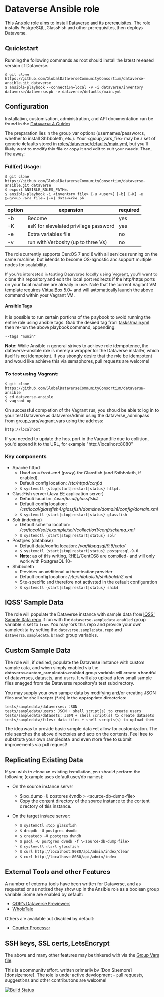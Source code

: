 # Dataverse Ansible role

This [Ansible][ansible] role aims to install [Dataverse][dataverse] and its prerequisites.
The role installs PostgreSQL, GlassFish and other prerequisites, then deploys Dataverse.

## Quickstart

Running the following commands as root should install the latest released version of Dataverse.

	$ git clone https://github.com/GlobalDataverseCommunityConsortium/dataverse-ansible.git dataverse
	$ ansible-playbook --connection=local -v -i dataverse/inventory dataverse/dataverse.pb -e dataverse/defaults/main.yml

## Configuration

Installation, customization, administration, and API documentation can be found in the [Dataverse 4 Guides](http://guides.dataverse.org/en/latest/).

The preparation lies in the group_var options (usernames/passwords, whether to install Shibboleth, etc.).  Your \<group_vars_file> may be a set of generic defaults stored in [roles/dataverse/defaults/main.yml](roles/dataverse/defaults/main.yml), but you'll likely want to modify this file or copy it and edit to suit your needs.  Then, fire away:

### Full(er) Usage:
	$ git clone https://github.com/GlobalDataverseCommunityConsortium/dataverse-ansible.git dataverse
	$ export ANSIBLE_ROLES_PATH=.
	$ ansible-playbook -i <inventory file> [-u <user>] [-b] [-K] -e @<group_vars_file> [-v] dataverse.pb

| option | expansion                             | required |
| ------ | ------------------------------------- | -------- |
| -b     | Become                                | yes      |
| -K     | asK for elevelated privilege password | yes      |
| -e     | Extra variables file                  | no       |
| -v     | run with Verbosity (up to three Vs)   | no       |

The role currently supports CentOS 7 and 8 with all services running on the same machine, but intends to become OS-agnostic and support multiple nodes for scalability.

If you're interested in testing Dataverse locally using [Vagrant][vagrant], you'll want to clone this repository and edit the local port redirects if the http/https ports on your local machine are already in use. Note that the current Vagrant VM template requires [VirtualBox][virtualbox] 5.0+ and will automatically launch the above command within your Vagrant VM.

#### Ansible Tags

It is possible to run certain portions of the playbook to avoid running the entire role using ansible tags. Grab the desired tag from [tasks/main.yml](tasks/main.yml) then re-run the above playbook command, appending:

`--tags "munin"`

**Note:** While Ansible in general strives to achieve role idempotence, the dataverse-ansible role is merely a wrapper for the Dataverse installer, which itself is not idempotent. If you strongly desire that the role be idempotent and would like achieve this via semaphores, pull requests are welcome!

### To test using Vagrant:
	$ git clone https://github.com/GlobalDataverseCommunityConsortium/dataverse-ansible
	$ cd dataverse-ansible
	$ vagrant up

On successful completion of the Vagrant run, you should be able to log in to your test Dataverse as dataverseAdmin using the dataverse_adminpass from group_vars/vagrant.vars using the address:

	http://localhost

If you needed to update the host port in the Vagrantfile due to collision, you'd append it to the URL, for example "http://localhost:8080"

### Key components
* Apache httpd
  * Used as a front-end (proxy) for Glassfish (and Shibboleth, if enabled).
  * Default config location: */etc/httpd/conf.d*
  * `$ systemctl {stop|start|restart|status} httpd.`
* GlassFish server (Java EE application server)
  * Default location: */user/local/glassfish4*
  * Default config location: */usr/local/glassfish4/glassfish/domains/domain1/config/domain.xml*
  * `$ systemctl {start|stop|restart|status} glassfish`
* Solr (indexing)
  * Default schema location: */usr/local/solr/example/solr/collection1/conf/schema.xml*
  * `$ systemctl {start|stop|restart|status} solr`
* Postgres (database)
  * Default data/config location: */var/lib/pgsql/9.6/data/*
  * `$ systemctl {start|stop|restart|status} postgresql-9.6`
  * **Note:** as of this writing, RHEL/CentOS8 are compiled- and will only work with PostgresQL 10+
* Shibboleth
  * Provides an additional authentication provider.
  * Default config location: */etc/shibboleth/shibboleth2.xml*
  * Site-specific and therefore not activated in the default configuration
  * `$ systemctl {start|stop|restart|status} shibd`

## IQSS' Sample Data
The role will populate the Dataverse instance with sample data from [IQSS' Sample Data repo][dataverse-sample-data] if run with the `dataverse.sampledata.enabled` group variable is set to `true`. You may fork this repo and provide your own sampledata by setting the `dataverse.sampledata.repo` and `dataverse.sampledata.branch` group variables.

## Custom Sample Data
The role will, if desired, populate the Dataverse instance with custom sample data, and when simply enabled via the dataverse.custom_sampledata.enabled group variable will create a handful of dataverses, datasets, and users. It will also upload a few small sample files snagged from the Dataverse repository's test subdirectory.

You may supply your own sample data by modifying and/or creating JSON files and/or shell scripts (*.sh) in the appropriate directories:

	tests/sampledata/dataverses: JSON
	tests/sampledata/users: JSON + shell script(s) to create users
	tests/sampledata/datasets: JSON + shell script(s) to create datasets
	tests/sampledata/files: data files + shell scripts(s) to upload them

The idea was to provide basic sample data yet allow for customization. The role searches the above directories and acts on the contents. Feel free to substitute your own sampledata, and even more free to submit improvements via pull request!

## Replicating Existing Data
If you wish to clone an existing installation, you should perform the following (example uses default user/db names):
* On the source instance server
  * $ pg_dump -U postgres dvndb  >  \<source-db-dump-file>
  * Copy the content directory of the source instance to the content directory of this instance.

* On the target instace server:
  * `$ systemctl stop glassfish`
  * `$ dropdb -U postgres dvndb`
  * `$ createdb -U postgres dvndb`
  * `$ psql -U postgres dvndb -f \<source-db-dump-file>`
  * `$ systemctl start glassfish`
  * `$ curl http://localhost:8080/api/admin/index/clear`
  * `$ curl http://localhost:8080/api/admin/index`

## External Tools and other Features
A number of external tools have been written for Dataverse, and as requested or as noticed they show up in the Ansible role as a boolean group variable. Some are enabled by default:

* [QDR's Dataverse Previewers][dataverse-previewers]
* [WholeTale][wholetale] 

Others are available but disabled by default:

* [Counter Processor][counter-processor]

## SSH keys, SSL certs, LetsEncrypt
The above and many other features may be tinkered with via the [Group Vars file](defaults/main.yml).

This is a community effort, written primarily by [Don Sizemore][donsizemore]. The role is under active development - pull requests, suggestions and other contributions are welcome!

[![Build Status](https://travis-ci.org/GlobalDataverseCommunityConsortium/dataverse-ansible.svg?branch=master)](https://travis-ci.org/IQSS/dataverse-ansible)

[ansible]: http://ansible.com
[counter-processor]: https://github.com/IQSS/counter-processor
[dataverse]: https://dataverse.org
[dataverse-sample-data]: https://github.com/IQSS/dataverse-sample-data
[dataverse-previewers]: https://qualitativedatarepository.github.io/dataverse-previewers/
[iqss]: http://www.iq.harvard.edu
[vagrant]: https://www.vagrantup.com
[virtualbox]: https://www.virtualbox.org
[wholetale]: https://wholetale.org/
